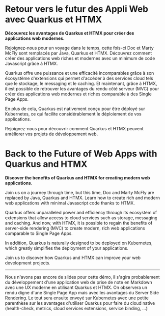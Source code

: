 # Retour vers le futur des Appli Web avec Quarkus et HTMX

**Découvrez les avantages de Quarkus et HTMX pour créer des applications web modernes**.

Rejoignez-nous pour un voyage dans le temps, cette fois-ci Doc et Marty McFly sont remplacés par Java, Quarkus et HTMX. Découvrez comment créer des applications web riches et modernes avec un minimum de code Javascript grâce à HTMX.

Quarkus offre une puissance et une efficacité incomparables grâce à son écosystème d'extensions qui permet d'accéder à des services cloud tels que le stockage, le messaging et le caching. Et maintenant, grâce à HTMX, il est possible de retrouver les avantages du rendu côté serveur (MVC) pour créer des applications web modernes et riches comparable à des Single Page Apps.

En plus de cela, Quarkus est nativement conçu pour être déployé sur Kubernetes, ce qui facilite considérablement le déploiement de vos applications. 

Rejoignez-nous pour découvrir comment Quarkus et HTMX peuvent améliorer vos projets de développement web.

# Back to the Future of Web Apps with Quarkus and HTMX

**Discover the benefits of Quarkus and HTMX for creating modern web applications**.

Join us on a journey through time, but this time, Doc and Marty McFly are replaced by Java, Quarkus and HTMX. Learn how to create rich and modern web applications with minimal Javascript code thanks to HTMX.

Quarkus offers unparalleled power and efficiency through its ecosystem of extensions that allow access to cloud services such as storage, messaging and caching. And now, with HTMX, it is possible to regain the benefits of server-side rendering (MVC) to create modern, rich web applications comparable to Single Page Apps.

In addition, Quarkus is naturally designed to be deployed on Kubernetes, which greatly simplifies the deployment of your applications.

Join us to discover how Quarkus and HTMX can improve your web development projects.


---

Nous n'avons pas encore de slides pour cette démo, il s'agira probablement du développement d'une application web de prise de note en Markdown avec une UX moderne en utilisant Quarkus et HTMX. On observera un rendu digne d'une Single Page App mais avec les avantages du Server Side Rendering. Le tout sera ensuite envoyé sur Kubernetes avec une petite parenthèse sur les avantages d'utiliser Quarkus pour faire du cloud native (health-check, metrics, cloud services extensions, service binding, ...)